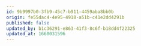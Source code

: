 ```yaml
---
id: 9b9997b0-3fb9-45c7-b911-4459aba8bb0b
origin: fe55dac4-4e95-4918-a51b-c41e2dd4291b
published: false
updated_by: b1c36291-e863-41f3-8c6f-b18dd4f22325
updated_at: 1660031596
---
```

